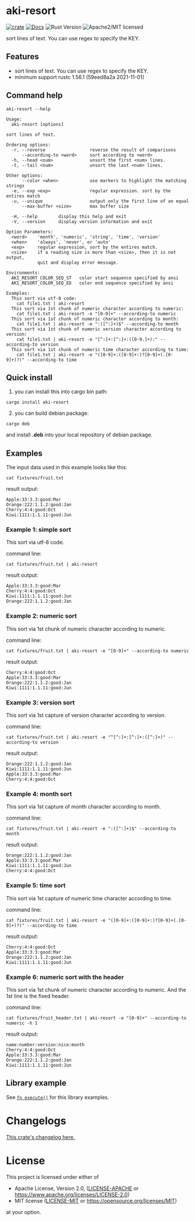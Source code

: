 # aki-resort

[![crate][crate-image]][crate-link]
[![Docs][docs-image]][docs-link]
![Rust Version][rustc-image]
![Apache2/MIT licensed][license-image]

sort lines of text. You can use regex to specify the KEY.

## Features

- sort lines of text. You can use regex to specify the KEY.
- minimum support rustc 1.56.1 (59eed8a2a 2021-11-01)

## Command help

```
aki-resort --help
```

```
Usage:
  aki-resort [options]

sort lines of text.

Ordering options:
  -r, --reverse                 reverse the result of comparisons
      --according-to <word>     sort according to <word>
  -h, --head <num>              unsort the first <num> lines.
  -t, --tail <num>              unsort the last <num> lines.

Other options:
      --color <when>            use markers to highlight the matching strings
  -e, --exp <exp>               regular expression. sort by the entires match
  -u, --unique                  output only the first line of an equal
      --max-buffer <size>       max buffer size

  -H, --help        display this help and exit
  -V, --version     display version information and exit

Option Parameters:
  <word>    'month', 'numeric', 'string', 'time', 'version'
  <when>    'always', 'never', or 'auto'
  <exp>     regular expression, sort by the entires match.
  <size>    if a reading size is more than <size>, then it is not output,
            quit and display error message.

Environments:
  AKI_RESORT_COLOR_SEQ_ST   color start sequence specified by ansi
  AKI_RESORT_COLOR_SEQ_ED   color end sequence specified by ansi

Examples:
  This sort via utf-8 code:
    cat file1.txt | aki-resort
  This sort via 1st chunk of numeric character according to numeric:
    cat file1.txt | aki-resort -e "[0-9]+" --according-to numeric
  This sort via 1st chunk of numeric character according to month:
    cat file1.txt | aki-resort -e ":([^:]+)$" --according-to month
  This sort via 1st chunk of numeric version character according to version:
    cat file1.txt | aki-resort -e "[^:]+:[^:]+:([0-9.]+):" --according-to version
  This sort via 1st chunk of numeric time character according to time:
    cat file1.txt | aki-resort -e "([0-9]+:([0-9]+:)?[0-9]+(.[0-9]+)?)" --according-to time
```

## Quick install

1. you can install this into cargo bin path:

```
cargo install aki-resort
```

2. you can build debian package:

```
cargo deb
```

and install **.deb** into your local repository of debian package.

## Examples

The input data used in this example looks like this:

```
cat fixtures/fruit.txt
```

result output:
```
Apple:33:3.3:good:Mar
Orange:222:1.1.2:good:Jan
Cherry:4:4:good:Oct
Kiwi:1111:1.1.11:good:Jun
```

### Example 1: simple sort

This sort via utf-8 code.

command line:
```
cat fixtures/fruit.txt | aki-resort
```

result output:
```
Apple:33:3.3:good:Mar
Cherry:4:4:good:Oct
Kiwi:1111:1.1.11:good:Jun
Orange:222:1.1.2:good:Jan
```

### Example 2: numeric sort

This sort via 1st chunk of numeric character according to numeric.

command line:
```
cat fixtures/fruit.txt | aki-resort -e "[0-9]+" --according-to numeric
```

result output:
```
Cherry:4:4:good:Oct
Apple:33:3.3:good:Mar
Orange:222:1.1.2:good:Jan
Kiwi:1111:1.1.11:good:Jun
```

### Example 3: version sort

This sort via 1st capture of version character according to version.

command line:
```
cat fixtures/fruit.txt | aki-resort -e "^[^:]+:[^:]+:([^:]+)" --according-to version
```

result output:
```
Orange:222:1.1.2:good:Jan
Kiwi:1111:1.1.11:good:Jun
Apple:33:3.3:good:Mar
Cherry:4:4:good:Oct
```

### Example 4: month sort

This sort via 1st capture of month character according to month.

command line:
```
cat fixtures/fruit.txt | aki-resort -e ":([^:]+)$" --according-to month
```

result output:
```
Orange:222:1.1.2:good:Jan
Apple:33:3.3:good:Mar
Kiwi:1111:1.1.11:good:Jun
Cherry:4:4:good:Oct
```

### Example 5: time sort

This sort via 1st capture of numeric time character according to time.

command line:
```
cat fixtures/fruit.txt | aki-resort -e "([0-9]+:([0-9]+:)?[0-9]+(.[0-9]+)?)" --according-to time
```

result output:
```
Cherry:4:4:good:Oct
Apple:33:3.3:good:Mar
Orange:222:1.1.2:good:Jan
Kiwi:1111:1.1.11:good:Jun
```

### Example 6: numeric sort with the header

This sort via 1st chunk of numeric character according to numeric.
And the 1st line is the fixed header.

command line:
```
cat fixtures/fruit_header.txt | aki-resort -e "[0-9]+" --according-to numeric -h 1
```

result output:
```
name:number:version:nice:month
Cherry:4:4:good:Oct
Apple:33:3.3:good:Mar
Orange:222:1.1.2:good:Jan
Kiwi:1111:1.1.11:good:Jun
```

## Library example

See [`fn execute()`] for this library examples.

[`fn execute()`]: crate::execute

# Changelogs

[This crate's changelog here.](https://github.com/aki-akaguma/aki-resort/blob/main/CHANGELOG.md)

# License

This project is licensed under either of

 * Apache License, Version 2.0, ([LICENSE-APACHE](LICENSE-APACHE) or
   https://www.apache.org/licenses/LICENSE-2.0)
 * MIT license ([LICENSE-MIT](LICENSE-MIT) or
   https://opensource.org/licenses/MIT)

at your option.

[//]: # (badges)

[crate-image]: https://img.shields.io/crates/v/aki-resort.svg
[crate-link]: https://crates.io/crates/aki-resort
[docs-image]: https://docs.rs/aki-resort/badge.svg
[docs-link]: https://docs.rs/aki-resort/
[rustc-image]: https://img.shields.io/badge/rustc-1.56+-blue.svg
[license-image]: https://img.shields.io/badge/license-Apache2.0/MIT-blue.svg
